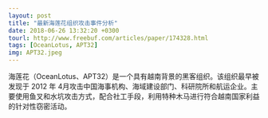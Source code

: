 ```yaml
---
layout: post
title: "最新海莲花组织攻击事件分析"
date: 2018-06-26 13:32:20 +0300
tourl: http://www.freebuf.com/articles/paper/174328.html
tags: [OceanLotus, APT32]
img: APT32.jpeg
---
```

海莲花（OceanLotus、APT32）是一个具有越南背景的黑客组织。该组织最早被发现于 2012 年 4月攻击中国海事机构、海域建设部门、科研院所和航运企业。主要使用鱼叉和水坑攻击方式，配合社工手段，利用特种木马进行符合越南国家利益的针对性窃密活动。
